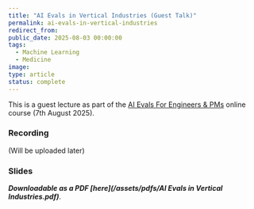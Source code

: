 ```yaml
---
title: "AI Evals in Vertical Industries (Guest Talk)"
permalink: ai-evals-in-vertical-industries
redirect_from:
public_date: 2025-08-03 00:00:00
tags:
  - Machine Learning
  - Medicine
image:
type: article
status: complete
---
```


This is a guest lecture as part of the [AI Evals For Engineers & PMs](https://maven.com/parlance-labs/evals) online course (7th August 2025).

### Recording
(Will be uploaded later)

<!-- {% include embed/youtube.html id="MRM7oA3JsFs" %} -->

<!-- ### Summary -->
<!-- I will share later -->

<!-- {% include embed/tweet.html user="ChrisLovejoy_" id="1950537356345303070" %} -->

### Slides

**_Downloadable as a PDF [here](/assets/pdfs/AI Evals in Vertical Industries.pdf)_**.

